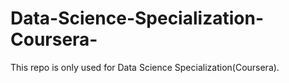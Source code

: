 # Data-Science-Specialization-Coursera-
This repo is only used for Data Science Specialization(Coursera).
